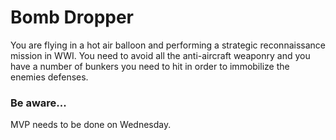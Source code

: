# Bomb Dropper
You are flying in a hot air balloon and performing a strategic reconnaissance mission in WWI. You need to avoid all the anti-aircraft weaponry and you have a number of bunkers you need to hit in order to immobilize the enemies defenses. 


### Be aware...
MVP needs to be done on Wednesday.